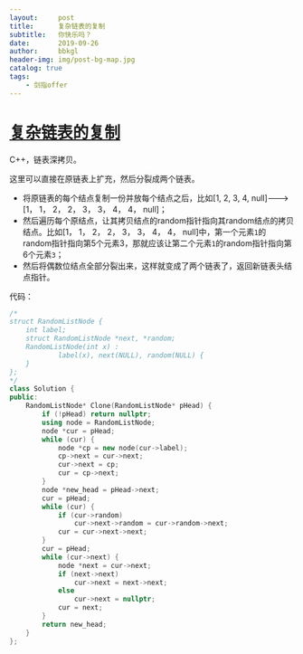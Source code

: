 ```yaml
---
layout:     post
title:      复杂链表的复制
subtitle:   你快乐吗？
date:       2019-09-26
author:     bbkgl
header-img: img/post-bg-map.jpg
catalog: true
tags:
    - 剑指offer
---
```


# [复杂链表的复制 ](https://www.nowcoder.com/practice/f836b2c43afc4b35ad6adc41ec941dba?tpId=13&tqId=11178&rp=2&ru=/ta/coding-interviews&qru=/ta/coding-interviews/question-ranking )

C++，链表深拷贝。

这里可以直接在原链表上扩充，然后分裂成两个链表。

- 将原链表的每个结点复制一份并放每个结点之后，比如[1, 2, 3, 4, null]--->[1， 1， 2， 2， 3， 3， 4， 4， null]；
- 然后遍历每个原结点，让其拷贝结点的random指针指向其random结点的拷贝结点。比如[1， 1， 2， 2， 3， 3， 4， 4， null]中，第一个元素`1`的random指针指向第5个元素3，那就应该让第二个元素`1`的random指针指向第6个元素`3`；
- 然后将偶数位结点全部分裂出来，这样就变成了两个链表了，返回新链表头结点指针。

代码：

```cpp
/*
struct RandomListNode {
    int label;
    struct RandomListNode *next, *random;
    RandomListNode(int x) :
            label(x), next(NULL), random(NULL) {
    }
};
*/
class Solution {
public:
    RandomListNode* Clone(RandomListNode* pHead) {
        if (!pHead) return nullptr;
        using node = RandomListNode;
        node *cur = pHead;
        while (cur) {
            node *cp = new node(cur->label);
            cp->next = cur->next;
            cur->next = cp;
            cur = cp->next;
        }
        node *new_head = pHead->next;
        cur = pHead;
        while (cur) {
            if (cur->random)
                cur->next->random = cur->random->next;
            cur = cur->next->next;
        }
        cur = pHead;
        while (cur->next) {
            node *next = cur->next;
            if (next->next)
                cur->next = next->next;
            else 
                cur->next = nullptr;
            cur = next;
        }
        return new_head;
    }
};
```






